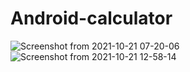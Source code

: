 # Android-calculator
![Screenshot from 2021-10-21 07-20-06](https://user-images.githubusercontent.com/63301430/138210964-489813d9-dc65-47a7-892d-74ae0f79d24c.png)
![Screenshot from 2021-10-21 12-58-14](https://user-images.githubusercontent.com/63301430/138255545-dbf815e1-c63f-4e4f-8eb3-5d99daa8a715.png)
